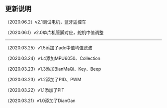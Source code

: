 ## 更新说明

（2020.06.2）v2.1测试电机，蓝牙遥控车

（2020.06.1）v2.0单片机管脚对应，舵机中值调整

---------------------

（2020.03.25）v1.5添加了adc中值均值滤波

（2020.03.24）v1.4添加MPU6050、Collection

（2020.03.23）v1.3添加BianMaQi、Key、Beep

（2020.03.23）v1.2添加了PID、PWM

（2020.03.22）v1.1添加了PIT

（2020.03.21）v1.0添加了DianGan

